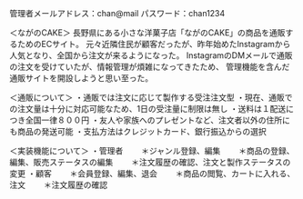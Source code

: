 管理者メールアドレス：chan@mail
      パスワード：chan1234
      
＜ながのCAKE＞
長野県にある小さな洋菓子店「ながのCAKE」の商品を通販するためのECサイト。
元々近隣住民が顧客だったが、昨年始めたInstagramから人気となり、全国から注文が来るようになった。
InstagramのDMメールで通販の注文を受けていたが、情報管理が煩雑になってきたため、
管理機能を含んだ通販サイトを開設しようと思い至った。


＜通販について＞
・通販では注文に応じて製作する受注注文型
・現在、通販での注文量は十分に対応可能なため、1日の受注量に制限は無し
・送料は１配送につき全国一律８００円
・友人や家族へのプレゼントなど、注文者以外の住所にも商品の発送可能
・支払方法はクレジットカード、銀行振込からの選択

＜実装機能について＞
・管理者
　　＊ジャンル登録、編集
　　＊商品の登録、編集、販売ステータスの編集
　　＊注文履歴の確認、注文と製作ステータスの変更
・顧客
　　＊会員登録、編集、退会
　　＊商品の閲覧、カートに入れる、注文
　　＊注文履歴の確認